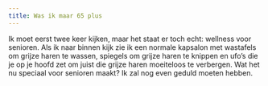 ```yaml
---
title: Was ik maar 65 plus
---
```

Ik moet eerst twee keer kijken, maar het staat er toch echt: wellness voor senioren. Als ik naar binnen kijk zie ik een normale kapsalon met wastafels om grijze haren te wassen, spiegels om grijze haren te knippen en ufo’s die je op je hoofd zet om juist die grijze haren moeiteloos te verbergen. Wat het nu speciaal voor senioren maakt? Ik zal nog even geduld moeten hebben.
